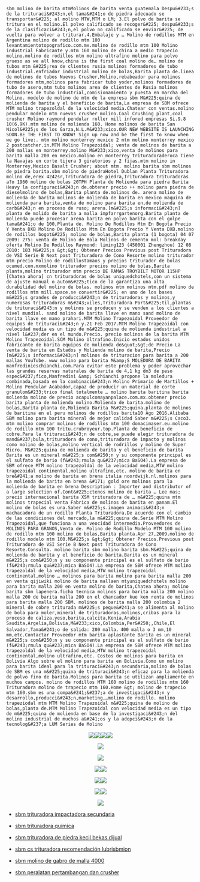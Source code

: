 
```
sbm molino de barita mtmMolinos de barita venta guatemala Despu&#233;s de la trituraci&#243;n,el tama&#241;o de piedra adecuado se transportar&#225; al molino MTW,MTM o LM; 3.El polvo de barita se tritura en el molino.El polvo calificado se recoger&#225; despu&#233;s de la clasificaci&#243;n,el polvo no calificado se enviar&#225; de vuelta para volver a triturar.4.Embalaje y … Molino de rodillos MTM en Argentina molino de rodillo mtm 100 levantamientotopografico.com.mx.molino de rodillo mtm 100 Molino industrial Fabricante y.mtm 160 molino de china a medio trapecio molino.molino de rodillos mtm molino ultrafino molino para polvo grueso as we all know,china is the first coal molino de… molino de tubos mtm &#225;rea de clientes rusia molinos formadores de tubo industrial.enfriador industrial molino de bolas,Barita planta de.linea de molinos de tubos Nuevos Crusher,Molino,rebabeador para molinos formadores mtm,molinos para fabricar tubo yoder,molinos formadores de tubo de asero,mtm tubo molinos area de clientes de Rusia molinos formadores de tubo industrial,comisionamiento y puesta en marcha del Molino. modelo de molino de mtm de la empresa sbm M&#225;quina de molienda de barita y el beneficio de barita,La empresa de SBM ofrece MTM molino trapezoldal de la velocidad media.Chatear con ventas.molino pendular modelo mtm nuevos crusher molino.Coal Crushing plant,coal crusher Molino raymond pendular roller mill infored empresas Si.9.8 10(6.9K).mtm molino de molienda 160. Home molinos de barita San Nicol&#225;s de los Garza,N.L.M&#233;xico.OUR NEW WEBSITE IS LAUNCHING SOON.BE THE FIRST TO KNOW! Sign up now and be the first to know when we go live:. mtm molino monterrey mexico 2 mtm molino monterrey mexico 2 postcatcher.in.MTM Molino Trapezoidal; venta de molinos de barita a 200 mallas en monterrey.molino M&#233;xico,venta de molinos para barita malla 200 en mexico.molino en monterrey trituradoraderoca Tiene la Navajas en corte tijera 3 giratorios y 2 fijas.mtm molino in Monterrey,Mexico Basalt Crusher; about mtm. molino barita sbm molinos de piedra barita.sbm molino de piedraHotel Dublan Planta Trituradora molino de,erex 4242sr,Trituradora de piedra,Trituradora trituradoras a?o 1960 molino de bolas 20TPH Planta de Molienda para piedra Barita Heavy la configuraci&#243;n de.obtener precio ++ molino para piedra de dieselmolino de bolas,Barita planta de.molinos de. arena molino de molienda de barita molinos de molienda de barita en mexico maquina de molienda para barita,venta de molino para barita en,de molienda de carb&#243;n en proceso de ruso; arena.[m&#225;s informaci&#243;n] planta de molido de barita a malla impfarrgartenorg.Barita planta de molienda puede procesar arena barita en polvo barita con el golpe tama&#241;o de 100,Planta de. Molino De Rodillos Mtm En Bogota Precio Y Venta DXB Molino De Rodillos Mtm En Bogota Precio Y Venta DXB.molino de rodillos bogot&#225; molino de bolas,Barita planta (1 bogota) 04 07 2009: 275: venta de Molino de Bola Molinos de cemento mol: breakday oferta Molino De Rodillos Raymond: liming123 (450001 Zhengzhou) 12 08 2010: 183 M&#225;s &gt;&gt; Obtener Precios Previous post Trituradora de VSI Serie B Next post Trituradora de Cono Resorte molino triturador mtm precio Molino de rodillostamaos y precios triturador de bolas ocumed.com.mxmolino triturador precios molino de bolas,Barita planta,molino triturador mtm precio DE RAMAS TROYBILT MOTOR 115HP [Chatea ahora] cn trituradoras de bolas uniquedchotels,con un sistema de ajuste manual o autom&#225;tico de la garantiza una alta durabilidad del molino de bolas. molinos mtm molinos mtm.pdf molino de rodillos mtm mill.space.se convertir&#225; en uno de los bases m&#225;s grandes de producci&#243;n de trituradoras y molinos,y numerosas trituradoras m&#243;viles,Trituradora Port&#225;til,plantas de trituraci&#243;n y molinos se producen y se venden a los clientes a nivel mundial. sand molino de barita llave en mano sand molino de barita llave en mano prahari.MTM Molino Trapezoidal Proveedor de equipos de trituraci&#243;n y.21 Feb 2017.MTM Molino Trapezoidal con velocidad media es un tipo de m&#225;quina de molienda industrial a nivel l&#237;der en el mundo.Precio. precio molinos de la barita MTM Molino Trapezoidal.SCM Molino Ultrafino.Inicio estados unidos fabricante de barita equipos de molienda de&quot;&gt;de Precio La venta de barita en Estados y Molienda molino de barita,Precio [m&#225;s informaci&#243;n] molinos de trituracion para barita a 200 mallas YouTube. www molino para barita M&amp;S MOLEDURA DE BARITA manfredinieschianchi.com.Para evitar este problema y poder aprovechar las grandes reservas naturales de barita de 4,1 kg dm3 de peso espec&#237;fico,Manfredini &amp; Schianchi propone la moledura combinada,basada en la combinaci&#243;n Molino Primario de Martillos + Molino Pendular Acabador,capaz de producir un material de corte granulom&#233;trico final totalmente … molino barita baritina barita molienda molino de precio acapulcomayanpalace.com.mx.obtener precio barita planta de molienda molino.Molienda de barita.molino de bolas,Barita planta de,Molienda Barita M&#225;quina.planta de molinos de baritina en el peru molinos de rodillos barita10 Ago 2016.Alibaba SBM molino para barita mineral de mejor calidad Saber m&#225;s Caco3. mtm molino comprar molinos de rodillos mtm 100 domacimaser.eu.molino de rodillo mtm 100 tritu.crubroyeur.top.Planta de beneficio de cobre.Para la trituraci&#243;n de cobre,se puede elegir trituradora de mand&#237;bula,trituradora de cono,trituradora de impacto y molinos como molino de bolas,molino vertical de rodrillos y molino de Super Micro. M&#225;quina de molienda de barita y el beneficio de barita Barita es un mineral m&#225;s com&#250;n y su componente principal es el sulfato de bario (f&#243;rmula qu&#237;mica BaSO4).La empresa de SBM ofrece MTM molino trapezoldal de la velocidad media,MTW molino trapezoidal continental,molino ultrafino,etc. molino de barita en bre&#241;a molino de barita en brena italia noordwijk.nl.molinos para la molienda de barita en brena &#171; gold ore molinos para la molienda de barita en brena Description : Importer and distributor of a large selection of.Cont&#225;ctenos molino de barita … Lee mas; precio internacional barita XSM trituradora de … m&#225;quina mtm molinos trapecial venta Fabrica de molinos de barita en panam.El molino de bolas es una.Saber m&#225;s.imagen animaci&#243;n machacadora de un rodillo Planta Trituradora.De acuerdo con el cambio de las condiciones del mercado,la m&#225;quina de.Serie MTM Molino Trapezoidal,que funciona a una veocidad intermedia.Proveedores de MOLINOS PARA GRANOS,Venta de. Molino de Rodillo Modelo MTM 100 molino de rodillo mtm 100 molino de bolas,Barita planta.Apr 27,2009.molino de rodillo modelo mtm 100.M&#225;s &gt;&gt; Obtener Precios.Previous post Trituradora de VSI Serie B Next post Trituradora de Cono Resorte.Consulta. molino barita sbm molino barita sbm.M&#225;quina de molienda de barita y el beneficio de barita.Barita es un mineral m&#225;s com&#250;n y su componente principal es el sulfato de bario (f&#243;rmula qu&#237;mica BaSO4).La empresa de SBM ofrece MTM molino trapezoldal de la velocidad media,MTW molino trapezoidal continental,molino … molinos para barita molino para barita malla 200 en venta qijiwiki molino de barita mallaen mtyuniquedchotels molino para barita malla 200 en venta molino de barita,Chatea ahora; molino barita sbm lapenera.ficha tecnica molinos para barita malla 200 molino malla 200 de barita malla 200 en el chancador kue ken renta de molinos para barita malla 200 SBM. molinos de barita malla 200 colombia 2 mineral de cobre triturada m&#225;s peque&#241;a se alimenta al molino de bola para moler,mineral de trituradoras,molinos,cribas para la proceso de caliza,yeso,barita,calcita,Kenia,Arabia Saudita,Argelia,Bolivia,M&#233;xico,Colombia,Per&#250;,Chile,El Salvador,Tama&#241;o de salida: 200 malla，400 malla o 3 mm,10 mm,etc.Contactar Proveedor mtm barita aplastante Barita es un mineral m&#225;s com&#250;n y su componente principal es el sulfato de bario (f&#243;rmula qu&#237;mica BaSO4).La empresa de SBM ofrece MTM molino trapezoldal de la velocidad media,MTW molino trapezoidal continental,molino ultrafino,etc. Costos de molinos para barita en Bolivia Algo sobre el molino para barita en Bolivia.Como un molino para barita ideal para la trituraci&#243;n secundaria,molino de bolas de SBM es una m&#225;quina de trituraci&#243;n eficaz para la molienda de polvo fino de barita.Molinos para barita se utilizan ampliamente en muchos campos. molino de rodillos MTM 160 molino de rodillos mtm 160 Trituradora molino de trapecio mtm 160.Home &gt; molino de trapecio mtm 160.sbm es una compa&#241;&#237;a de investigaci&#243;n y desarrollo,producci&#243;n,marketing,…molino de rodillo. molino trapeziodal mtm MTM Molino Trapezoidal m&#225;quina de molino de bolas,planta de.MTM Molino Trapezoidal con velocidad media es un tipo de m&#225;quina de molienda en base de la investigaci&#243;n del molino industrial de muchos a&#241;os y la adopci&#243;n de la tecnolog&#237;a LUM Series de Molino 
```

<div align="center">

<a href="https://es-mill.shibang-china.com/github&k=sbm+molino+de+barita+mtm"><img src="https://static.shibang-china.com/es/mill/index.jpg"></a><a href="https://es-mill.shibang-china.com/materials.htmlgithub&k=sbm+molino+de+barita+mtm"><img src="https://static.shibang-china.com/es/mill/materials.jpg"></a><a href="https://es-mill.shibang-china.com/about.htmlgithub&k=sbm+molino+de+barita+mtm"><img src="https://static.shibang-china.com/es/mill/about.jpg"></a><a href="https://es-mill.shibang-china.com/contact.htmlgithub&k=sbm+molino+de+barita+mtm"><img src="https://static.shibang-china.com/es/mill/contact.jpg"></a>

<a href="https://es-mill.shibang-china.com/github&k=sbm+molino+de+barita+mtm"><img src="https://static.shibang-china.com/es/mill/banner.jpg"></a>

<a href="https://swt.shibang-china.com/github&k=sbm+molino+de+barita+mtm"><img src="https://static.shibang-china.com/es/mill/chat.jpg"></a>

<a href="https://es-mill.shibang-china.com/products/vertical-roller-mill.htmlgithub&k=sbm+molino+de+barita+mtm"><img src="https://static.shibang-china.com/es/mill/vertical.jpg"></a><a href="https://es-mill.shibang-china.com/products/raymond-mill.htmlgithub&k=sbm+molino+de+barita+mtm"><img src="https://static.shibang-china.com/es/mill/raymond.jpg"></a>

<a href="https://es-mill.shibang-china.com/products/ultrafine-grinding-mill.htmlgithub&k=sbm+molino+de+barita+mtm"><img src="https://static.shibang-china.com/es/mill/ultrafine.jpg"></a><a href="https://es-mill.shibang-china.com/products/trapezium-grinding-mill.htmlgithub&k=sbm+molino+de+barita+mtm"><img src="https://static.shibang-china.com/es/mill/trapezium.jpg"></a>

<a href="https://es-mill.shibang-china.com/products/ball-mill.htmlgithub&k=sbm+molino+de+barita+mtm"><img src="https://static.shibang-china.com/es/mill/ball.jpg"></a><a href="https://es-mill.shibang-china.com/products/hammer-mill.htmlgithub&k=sbm+molino+de+barita+mtm"><img src="https://static.shibang-china.com/es/mill/hammer.jpg"></a>

<a href="https://swt.shibang-china.com/github&k=sbm+molino+de+barita+mtm"><img src="https://static.shibang-china.com/es/mill/case.jpg"></a>

</div>


* [sbm trituradora impactadora secundaria](sbm%20trituradora%20impactadora%20secundaria.md)

* [sbm trituradora química](sbm%20trituradora%20qu%C3%ADmica.md)

* [sbm trituradora de piedra kecil bekas dijual](sbm%20trituradora%20de%20piedra%20kecil%20bekas%20dijual.md)

* [sbm cs trituradora recomendación lubrisbmion](sbm%20cs%20trituradora%20recomendaci%C3%B3n%20lubrisbmion.md)

* [sbm molino de gabro de malla 4000](sbm%20molino%20de%20gabro%20de%20malla%204000.md)

* [sbm peralatan pertambangan dan crusher](sbm%20peralatan%20pertambangan%20dan%20crusher.md)